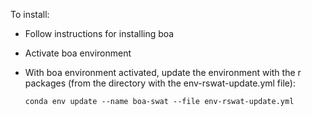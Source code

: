 To install:
- Follow instructions for installing boa
- Activate boa environment
- With boa environment activated, update the environment with the r packages (from the directory with the env-rswat-update.yml file):

    ```
    conda env update --name boa-swat --file env-rswat-update.yml
    ```


